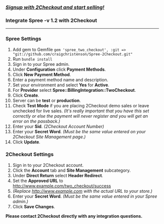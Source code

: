 ### _[Signup with 2Checkout and start selling!](https://www.2checkout.com/referral?r=git2co)_

### Integrate Spree -v 1.2 with 2Checkout
----------------------------------------

### Spree Settings

1. Add gem to Gemfile `gem 'spree_two_checkout', :git => "git://github.com/craigchristenson/Spree-2Checkout.git"`
2. Run `bundle install`
3. Sign in to your Spree admin.
4. Under **Configuration** click **Payment Methods**.
5. Click **New Payment Method**.
6. Enter a payment method name and description.
7. Set your environment and select **Yes** for **Active**.
8. For **Provider** select **Spree::BillingIntegration::TwoCheckout**.
9. Click **Create**.
10. Server can be **test** or **production**.
11.  Check **Test Mode** if you are placing 2Checkout demo sales or leave unchecked for live sales. _(It's really important that you have this set correctly or else the payment will never register and you will get an error on the passback.)_
12. Enter your **Sid**. _(2Checkout Account Number)_
13. Enter your **Secret Word**. _(Must be the same value entered on your 2Checkout Site Management page.)_
14. Click **Update**.

### 2Checkout Settings

1. Sign in to your 2Checkout account.
2. Click the **Account** tab and **Site Management** subcategory.
3. Under **Direct Return** select **Header Redirect**.
4. Set the **Approved URL** to http://www.example.com/two_checkout/success
5.  _(Replace http://www.example.com with the actual URL to your store.)_
6. Enter your **Secret Word**. _(Must be the same value entered in your Spree admin.)_
7. Click **Save Changes**.

**Please contact 2Checkout directly with any integration questions.**
